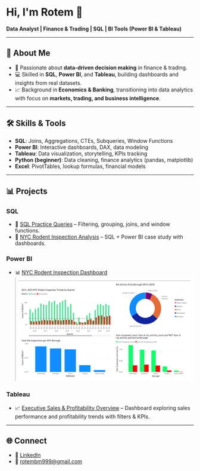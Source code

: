# Hi, I'm Rotem 👋  
**Data Analyst | Finance & Trading | SQL | BI Tools (Power BI & Tableau)**  

---

## 🔹 About Me  
- 🎯 Passionate about **data-driven decision making** in finance & trading.  
- 💻 Skilled in **SQL**, **Power BI**, and **Tableau**, building dashboards and insights from real datasets.  
- 📈 Background in **Economics & Banking**, transitioning into data analytics with focus on **markets, trading, and business intelligence**.  

---

## 🛠 Skills & Tools  
- **SQL**: Joins, Aggregations, CTEs, Subqueries, Window Functions  
- **Power BI**: Interactive dashboards, DAX, data modeling  
- **Tableau**: Data visualization, storytelling, KPIs tracking  
- **Python (beginner)**: Data cleaning, finance analytics (pandas, matplotlib)  
- **Excel**: PivotTables, lookup formulas, financial models  

---

## 📊 Projects  

### SQL  
- 📄 [SQL Practice Queries](sql_practice_queries.sql) – Filtering, grouping, joins, and window functions.  
- 📄 [NYC Rodent Inspection Analysis](https://github.com/RBE81151/NYC-Rodent-Analysis) – SQL + Power BI case study with dashboards.  

### Power BI  
- 📊 [NYC Rodent Inspection Dashboard](https://github.com/RBE81151/NYC-Rodent-Analysis)  
  ![Rodent Dashboard](https://github.com/RBE81151/NYC-Rodent-Analysis/blob/main/rodent.bi.webflow.png)

### Tableau  
- 📈 [Executive Sales & Profitability Overview](https://public.tableau.com/views/SuperstoreSalesProfitability_twb/ExecutiveOverview) – Dashboard exploring sales performance and profitability trends with filters & KPIs.  

---

## 🌐 Connect  
- 🔗 [LinkedIn](https://www.linkedin.com/in/rotem-ben-mouyal-635458171/)  
- 📧 rotembm999@gmail.com  
